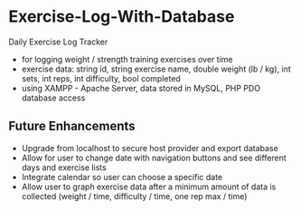 # Exercise-Log-With-Database
Daily Exercise Log Tracker
 - for logging weight / strength training exercises over time
 - exercise data: string id, string exercise name, double weight (lb / kg), int sets, int reps, int difficulty, bool completed
 - using XAMPP - Apache Server, data stored in MySQL, PHP PDO database access

## Future Enhancements
- Upgrade from localhost to secure host provider and export database
- Allow for user to change date with navigation buttons and see different days and exercise lists
- Integrate calendar so user can choose a specific date
- Allow user to graph exercise data after a minimum amount of data is collected (weight / time, difficulty / time, one rep max / time)


